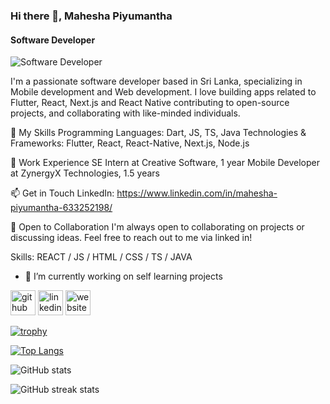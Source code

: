 ### Hi there 👋, Mahesha Piyumantha
#### Software Developer
![Software Developer](https://arturssmirnovs.github.io/github-profile-readme-generator/images/banner.png)

I'm a passionate software developer based in Sri Lanka, specializing in Mobile development and Web development. I love building apps related to Flutter, React, Next.js and React Native contributing to open-source projects, and collaborating with like-minded individuals.

🚀 My Skills
Programming Languages: Dart, JS, TS, Java
Technologies & Frameworks: Flutter, React, React-Native, Next.js, Node.js

💼 Work Experience
SE Intern at Creative Software, 1 year
Mobile Developer at ZynergyX Technologies, 1.5 years

📫 Get in Touch
LinkedIn: https://www.linkedin.com/in/mahesha-piyumantha-633252198/

🤝 Open to Collaboration
I'm always open to collaborating on projects or discussing ideas. Feel free to reach out to me via linked in!

Skills: REACT / JS / HTML / CSS / TS / JAVA

- 🔭 I’m currently working on self learning projects 


[<img src='https://cdn.jsdelivr.net/npm/simple-icons@3.0.1/icons/github.svg' alt='github' height='40'>](https://github.com/mahesha-piyumantha)  [<img src='https://cdn.jsdelivr.net/npm/simple-icons@3.0.1/icons/linkedin.svg' alt='linkedin' height='40'>](https://www.linkedin.com/in/https://www.linkedin.com/in/mahesha-piyumantha-633252198//)  [<img src='https://cdn.jsdelivr.net/npm/simple-icons@3.0.1/icons/icloud.svg' alt='website' height='40'>](https://mahesha-piyumantha-portfolio.netlify.app/)  

[![trophy](https://github-profile-trophy.vercel.app/?username=mahesha-piyumantha)](https://github.com/ryo-ma/github-profile-trophy)

[![Top Langs](https://github-readme-stats.vercel.app/api/top-langs/?username=mahesha-piyumantha)](https://github.com/anuraghazra/github-readme-stats)

![GitHub stats](https://github-readme-stats.vercel.app/api?username=mahesha-piyumantha&show_icons=true&count_private=true)  

![GitHub streak stats](https://streak-stats.demolab.com/?user=mahesha-piyumantha)  

